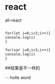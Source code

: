 # react
all-react
``` javascrpt

for(let i=0;i<3;i++){
console.log(i)
}

for(var i=0;i<3;i++){
console.log(i)
}
```
##结果是不一样的

···
holle word
```
